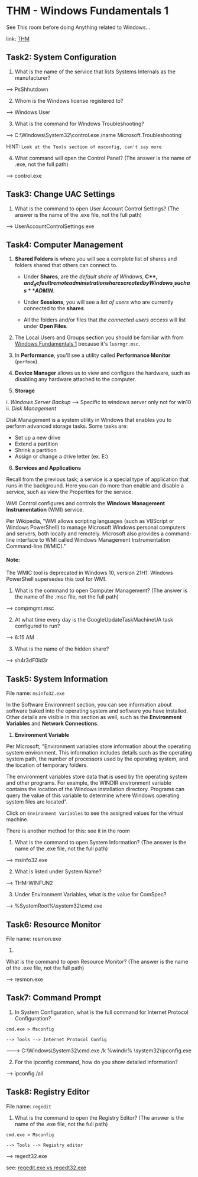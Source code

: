 # THM - Windows Fundamentals 1

See This room before doing Anything related to Windows...

link: [THM](https://tryhackme.com/room/windowsfundamentals2x0x)


Task2:  System Configuration
-----------------------------

1. What is the name of the service that lists Systems Internals as the manufacturer?

--> PsShhutdown

2. Whom is the Windows license registered to?

--> Windows User

3. What is the command for Windows Troubleshooting?

--> C:\Windows\System32\control.exe /name Microsoft.Troubleshooting

HINT: `Look at the Tools section of msconfig, can't say more`

4. What command will open the Control Panel? (The answer is  the name of .exe, not the full path)

--> control.exe 


Task3:  Change UAC Settings
----------------------------

1. What is the command to open User Account Control Settings? (The answer is the name of the .exe file, not the full path)

--> UserAccountControlSettings.exe


Task4:  Computer Management
----------------------------


1. **Shared Folders** is where you will see a complete list of shares and folders shared that others can connect to.

	- Under **Shares**, are the _default share of Windows_, **C$**, and _default remote administration shares created by Windows_, such as **ADMIN$**.


	- Under **Sessions**, you will see a _list of users_ who are currently connected to the **shares**.

	- All the folders and/or files that _the connected users access_ will list under **Open Files**.


2. The Local Users and Groups section you should be familiar with from [Windows Fundamentals 1](https://tryhackme.com/room/windowsfundamentals1xbx) because it's `lusrmgr.msc`.


3. In **Performance**, you'll see a utility called **Performance Monitor** (`perfmon`).


4. **Device Manager** allows us to view and configure the hardware, such as disabling any hardware attached to the computer.


5. **Storage**

i.  *Windows Server Backup* --> Specific to windows server only not for win10
ii. *Disk Management*


Disk Management is a system utility in Windows that enables you to perform advanced storage tasks.  Some tasks are:

- Set up a new drive
- Extend a partition
- Shrink a partition
- Assign or change a drive letter (ex. E:) 


6. **Services and Applications**

Recall from the previous task; a service is a special type of application that runs in the background. Here you can do more than enable and disable a service, such as view the Properties for the service. 

WMI Control configures and controls the **Windows Management Instrumentation** (WMI) service.



Per Wikipedia, "WMI allows scripting languages (such as VBScript or Windows PowerShell) to manage Microsoft Windows personal computers and servers, both locally and remotely. Microsoft also provides a command-line interface to WMI called Windows Management Instrumentation Command-line (WMIC)."

#### Note:
The WMIC tool is deprecated in Windows 10, version 21H1. Windows PowerShell supersedes this tool for WMI.


1. What is the command to open Computer Management? (The answer is the name of the .msc file, not the full path)

--> compmgmt.msc

2. At what time every day is the GoogleUpdateTaskMachineUA task configured to run?

--> 6:15 AM

3. What is the name of the hidden share?

--> sh4r3dF0ld3r



Task5:  System Information
---------------------------

File name: `msinfo32.exe`

In the Software Environment section, you can see information about software baked into the operating system and software you have installed. Other details are visible in this section as well, such as the **Environment Variables** and **Network Connections**.

1. **Environment Variable**

Per Microsoft, 
"Environment variables store information about the operating system environment. This information includes details such as the operating system path, the number of processors used by the operating system, and the location of temporary folders.

The environment variables store data that is used by the operating system and other programs.
For example, the WINDIR environment variable contains the location of the Windows installation directory. Programs can query the value of this variable to determine where Windows operating system files are located".


Click on `Environment Variables` to see the assigned values for the virtual machine.


There is another method for this: see it in the room


1. What is the command to open System Information? (The answer is the name of the .exe file, not the full path)

--> msinfo32.exe


2. What is listed under System Name?

--> THM-WINFUN2

3. Under Environment Variables, what is the value for ComSpec?

--> %SystemRoot%\system32\cmd.exe


Task6:  Resource Monitor
--------------------------

File name: resmon.exe

1. 
What is the command to open Resource Monitor? (The answer is the name of the .exe file, not the full path)

--> resmon.exe


Task7:  Command Prompt
-----------------------

1. In System Configuration, what is the full command for Internet Protocol Configuration?

```
cmd.exe > Msconfig

--> Tools --> Internet Protocol Config
```

---> C:\Windows\System32\cmd.exe /k %windir% \system32\ipconfig.exe


2. For the ipconfig command, how do you show detailed information?

--> ipconfig /all

Task8: Registry Editor
-----------------------


File name: `regedit`


1. What is the command to open the Registry Editor? (The answer is the name of  the .exe file, not the full path)

```
cmd.exe > Msconfig

--> Tools --> Registry editor
```

--> regedt32.exe


see: [regedit.exe vs regedt32.exe](https://superuser.com/questions/295605/what-are-main-differences-between-two-windows-registry-editors-regedit-and-reged)


